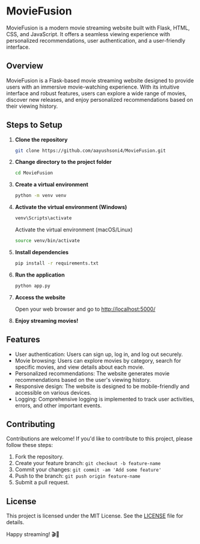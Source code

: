 # MovieFusion

MovieFusion is a modern movie streaming website built with Flask, HTML, CSS, and JavaScript. It offers a seamless viewing experience with personalized recommendations, user authentication, and a user-friendly interface.

## Overview

MovieFusion is a Flask-based movie streaming website designed to provide users with an immersive movie-watching experience. With its intuitive interface and robust features, users can explore a wide range of movies, discover new releases, and enjoy personalized recommendations based on their viewing history.

## Steps to Setup

1. **Clone the repository**

   ```bash
   git clone https://github.com/aayushsoni4/MovieFusion.git
   ```

2. **Change directory to the project folder**

   ```bash
   cd MovieFusion
   ```

3. **Create a virtual environment**

   ```bash
   python -m venv venv
   ```

4. **Activate the virtual environment (Windows)**

   ```bash
   venv\Scripts\activate
   ```

   Activate the virtual environment (macOS/Linux)

   ```bash
   source venv/bin/activate
   ```

5. **Install dependencies**

   ```bash
   pip install -r requirements.txt
   ```

6. **Run the application**

   ```bash
   python app.py
   ```

7. **Access the website**

   Open your web browser and go to [http://localhost:5000/](http://localhost:5000/)

8. **Enjoy streaming movies!**

## Features

- User authentication: Users can sign up, log in, and log out securely.
- Movie browsing: Users can explore movies by category, search for specific movies, and view details about each movie.
- Personalized recommendations: The website generates movie recommendations based on the user's viewing history.
- Responsive design: The website is designed to be mobile-friendly and accessible on various devices.
- Logging: Comprehensive logging is implemented to track user activities, errors, and other important events.

## Contributing

Contributions are welcome! If you'd like to contribute to this project, please follow these steps:

1. Fork the repository.
2. Create your feature branch: `git checkout -b feature-name`
3. Commit your changes: `git commit -am 'Add some feature'`
4. Push to the branch: `git push origin feature-name`
5. Submit a pull request.

## License

This project is licensed under the MIT License. See the [LICENSE](LICENSE) file for details.

Happy streaming! 🎬🍿
